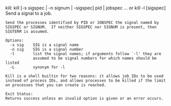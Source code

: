 kill: kill [-s sigspec | -n signum | -sigspec] pid | jobspec ... or kill -l [sigspec]
    Send a signal to a job.
    
    Send the processes identified by PID or JOBSPEC the signal named by
    SIGSPEC or SIGNUM.  If neither SIGSPEC nor SIGNUM is present, then
    SIGTERM is assumed.
    
    Options:
      -s sig    SIG is a signal name
      -n sig    SIG is a signal number
      -l        list the signal names; if arguments follow `-l' they are
                assumed to be signal numbers for which names should be listed
      -L        synonym for -l
    
    Kill is a shell builtin for two reasons: it allows job IDs to be used
    instead of process IDs, and allows processes to be killed if the limit
    on processes that you can create is reached.
    
    Exit Status:
    Returns success unless an invalid option is given or an error occurs.
